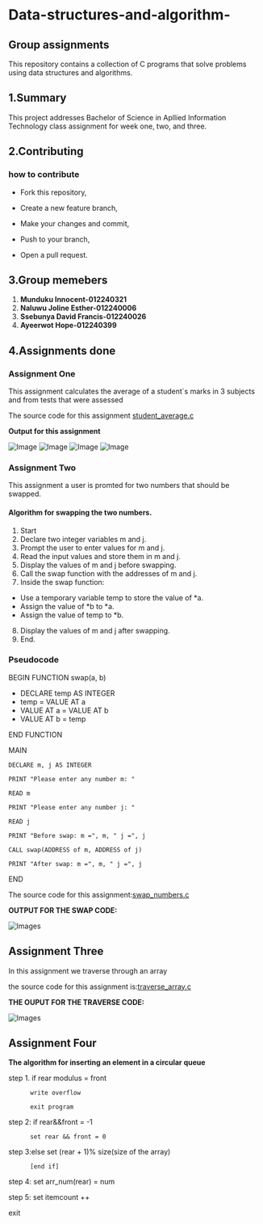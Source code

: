# Data-structures-and-algorithm-

## Group assignments
This repository contains a collection of C programs that solve problems using data structures and algorithms.

## 1.Summary

This project addresses Bachelor of Science in Apllied Information Technology class assignment for week one, two, and three.

## 2.Contributing

### how to contribute

 - Fork this repository,

 - Create a new feature branch,

 - Make your changes and commit,

 - Push to your branch,

 - Open a pull request.

## 3.Group memebers
1. **Munduku Innocent-012240321**
2. **Naluwu Joline Esther-012240006**
3. **Ssebunya David Francis-012240026**
4. **Ayeerwot Hope-012240399**

## 4.Assignments done

### Assignment One 

This assignment calculates the average of a student`s marks in 3 subjects and from  tests that were assessed

The source code for this assignment [student_average.c](https://github.com/munduku-coder/Data_structures-algorithms/blob/main/student_average.c)


**Output for this assignment**

![Image](Images/Screenshot%202025-03-20%20205159.png)
![Image](Images/Screenshot%202025-03-20%20205447.png)
![Image](Images/Screenshot%202025-03-20%20205630.png)
![Image](Images/Screenshot%202025-03-20%20205647.png)


### Assignment Two

This assignment a user is promted for two numbers that should be swapped. 

#### Algorithm for swapping the two numbers.

1. Start
2. Declare two integer variables m and j.
3. Prompt the user to enter values for m and j.
4. Read the input values and store them in m and j.
5. Display the values of m and j before swapping.
6. Call the swap function with the addresses of m and j.
7. Inside the swap function:
- Use a temporary variable temp to store the value of *a.
- Assign the value of *b to *a.
- Assign the value of temp to *b.

8. Display the values of m and j after swapping.
9. End.

### Pseudocode

BEGIN
FUNCTION swap(a, b)

   - DECLARE temp AS INTEGER
   - temp = VALUE AT a
   - VALUE AT a = VALUE AT b
   - VALUE AT b = temp

END FUNCTION

MAIN

    DECLARE m, j AS INTEGER

    PRINT "Please enter any number m: "

    READ m

    PRINT "Please enter any number j: "

    READ j

    PRINT "Before swap: m =", m, " j =", j

    CALL swap(ADDRESS of m, ADDRESS of j)

    PRINT "After swap: m =", m, " j =", j
END

The source code for this assignment:[swap_numbers.c](https://github.com/munduku-coder/Data_structures-algorithms/blob/main/swap_numbers.c)


**OUTPUT FOR THE SWAP CODE:**

![Images](Images/Screenshot%202025-03-20%20213638.png)

## Assignment Three

In this assignment we traverse through an array

the source code for this assignment is:[traverse_array.c](https://github.com/munduku-coder/Data_structures-algorithms/blob/main/traversing_array.c)

**THE OUPUT FOR THE TRAVERSE CODE:**

![Images](Images/Screenshot%202025-03-20%20215634.png)

## Assignment Four
**The algorithm for inserting an element in a circular queue**

step 1. if  rear modulus = front

          write overflow

          exit program

step 2: if rear&&front = -1

          set rear && front = 0

step 3:else 
          set (rear + 1)% size(size of the array)

          [end if]

step 4: set arr_num(rear) = num

step 5: set itemcount ++

exit